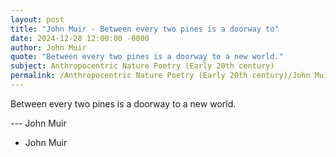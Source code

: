 ```yaml
---
layout: post
title: "John Muir - Between every two pines is a doorway to"
date: 2024-12-28 12:00:00 -0000
author: John Muir
quote: "Between every two pines is a doorway to a new world."
subject: Anthropocentric Nature Poetry (Early 20th century)
permalink: /Anthropocentric Nature Poetry (Early 20th century)/John Muir/John Muir - Between every two pines is a doorway to
---
```


Between every two pines is a doorway to a new world.

--- John Muir

- John Muir

